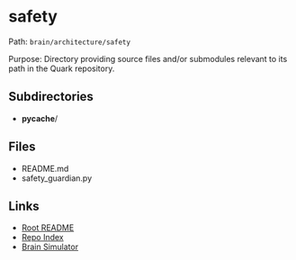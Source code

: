# safety

Path: `brain/architecture/safety`

Purpose: Directory providing source files and/or submodules relevant to its path in the Quark repository.

## Subdirectories
- __pycache__/

## Files
- README.md
- safety_guardian.py

## Links
- [Root README](../../README.md)
- [Repo Index](../../repo_index.json)
- [Brain Simulator](../../brain/architecture/brain_simulator.py)
